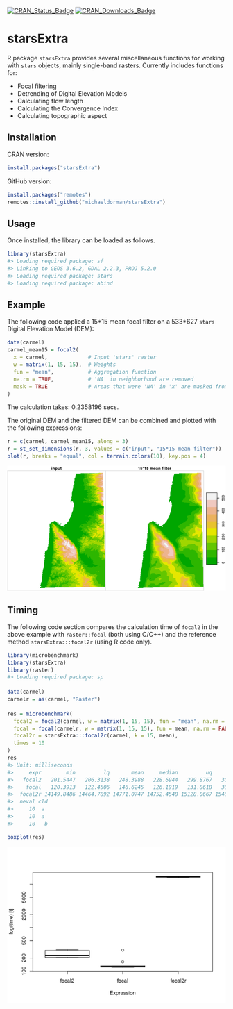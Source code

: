 <!-- README.md is generated from README.Rmd. Please edit that file -->
[![CRAN\_Status\_Badge](http://www.r-pkg.org/badges/version-ago/starsExtra)](https://cran.r-project.org/package=starsExtra)
[![CRAN\_Downloads\_Badge](http://cranlogs.r-pkg.org/badges/last-month/starsExtra)](https://cran.r-project.org/package=starsExtra)

starsExtra
==========

R package `starsExtra` provides several miscellaneous functions for
working with `stars` objects, mainly single-band rasters. Currently
includes functions for:

-   Focal filtering
-   Detrending of Digital Elevation Models
-   Calculating flow length
-   Calculating the Convergence Index
-   Calculating topographic aspect

Installation
------------

CRAN version:

``` r
install.packages("starsExtra")
```

GitHub version:

``` r
install.packages("remotes")
remotes::install_github("michaeldorman/starsExtra")
```

Usage
-----

Once installed, the library can be loaded as follows.

``` r
library(starsExtra)
#> Loading required package: sf
#> Linking to GEOS 3.6.2, GDAL 2.2.3, PROJ 5.2.0
#> Loading required package: stars
#> Loading required package: abind
```

Example
-------

The following code applied a 15\*15 mean focal filter on a 533\*627
`stars` Digital Elevation Model (DEM):

``` r
data(carmel)
carmel_mean15 = focal2(
  x = carmel,             # Input 'stars' raster
  w = matrix(1, 15, 15),  # Weights
  fun = "mean",           # Aggregation function
  na.rm = TRUE,           # 'NA' in neighborhood are removed
  mask = TRUE             # Areas that were 'NA' in 'x' are masked from result
)
```

The calculation takes: 0.2358196 secs.

The original DEM and the filtered DEM can be combined and plotted with
the following expressions:

``` r
r = c(carmel, carmel_mean15, along = 3)
r = st_set_dimensions(r, 3, values = c("input", "15*15 mean filter"))
plot(r, breaks = "equal", col = terrain.colors(10), key.pos = 4)
```

![](README-focal-example-1.png)

Timing
------

The following code section compares the calculation time of `focal2` in
the above example with `raster::focal` (both using C/C++) and the
reference method `starsExtra:::focal2r` (using R code only).

``` r
library(microbenchmark)
library(starsExtra)
library(raster)
#> Loading required package: sp

data(carmel)
carmelr = as(carmel, "Raster")

res = microbenchmark(
  focal2 = focal2(carmel, w = matrix(1, 15, 15), fun = "mean", na.rm = FALSE), 
  focal = focal(carmelr, w = matrix(1, 15, 15), fun = mean, na.rm = FALSE),
  focal2r = starsExtra:::focal2r(carmel, k = 15, mean),
  times = 10
)
res
#> Unit: milliseconds
#>     expr        min         lq       mean     median         uq        max
#>   focal2   201.5447   206.3138   248.3988   228.6944   299.8767   309.1590
#>    focal   120.3913   122.4506   146.6245   126.1919   131.8618   302.1532
#>  focal2r 14149.8486 14464.7892 14771.0747 14752.4548 15128.0667 15462.0797
#>  neval cld
#>     10  a 
#>     10  a 
#>     10   b
```

``` r
boxplot(res)
```

![](README-focal-timing-1.png)
